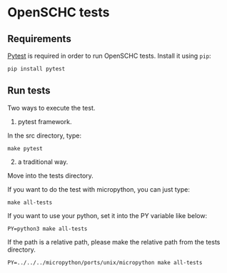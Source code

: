 OpenSCHC tests
==============

## Requirements

[Pytest](https://docs.pytest.org/en/latest/) is required in order to run
OpenSCHC tests. Install it using `pip`:

```
pip install pytest
```

## Run tests

Two ways to execute the test.

1. pytest framework.

In the src directory, type:
```
make pytest
```

2. a traditional way.

Move into the tests directory.

If you want to do the test with micropython, you can just type:
```
make all-tests
```

If you want to use your python, set it into the PY variable like below:
```
PY=python3 make all-tests
```

If the path is a relative path, please make the relative path from the tests directory.
```
PY=../../../micropython/ports/unix/micropython make all-tests
```

